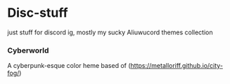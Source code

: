 # Disc-stuff

just stuff for discord ig, mostly my sucky Aliuwucord themes collection 


### Cyberworld
A cyberpunk-esque color heme based of (https://metalloriff.github.io/city-fog/)
